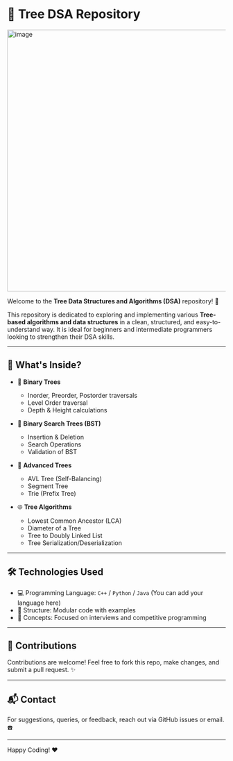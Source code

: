 # 🌳 Tree DSA Repository


<img width="913" height="603" alt="image" src="https://github.com/user-attachments/assets/37243b3b-1c89-4450-a82c-8b74f9b9dc55" />


Welcome to the **Tree Data Structures and Algorithms (DSA)** repository! 🚀

This repository is dedicated to exploring and implementing various **Tree-based algorithms and data structures** in a clean, structured, and easy-to-understand way. It is ideal for beginners and intermediate programmers looking to strengthen their DSA skills.

---

## 📂 What's Inside?

- 🌱 **Binary Trees**
  - Inorder, Preorder, Postorder traversals
  - Level Order traversal
  - Depth & Height calculations

- 🌿 **Binary Search Trees (BST)**
  - Insertion & Deletion
  - Search Operations
  - Validation of BST

- 🌳 **Advanced Trees**
  - AVL Tree (Self-Balancing)
  - Segment Tree
  - Trie (Prefix Tree)

- 🌐 **Tree Algorithms**
  - Lowest Common Ancestor (LCA)
  - Diameter of a Tree
  - Tree to Doubly Linked List
  - Tree Serialization/Deserialization

---

## 🛠️ Technologies Used

- 💻 Programming Language: `C++` / `Python` / `Java` (You can add your language here)
- 📁 Structure: Modular code with examples
- 📘 Concepts: Focused on interviews and competitive programming

---

## 🤝 Contributions

Contributions are welcome! Feel free to fork this repo, make changes, and submit a pull request. ✨

---

## 📬 Contact

For suggestions, queries, or feedback, reach out via GitHub issues or email. ☎️

---

Happy Coding! ❤️  
